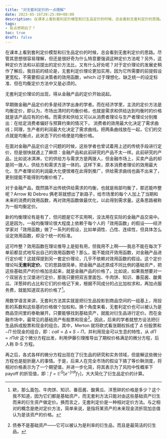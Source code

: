 ```yaml
---
title: "对无套利定价的一点理解"
date: 2023-05-16T20:25:00+08:00
description: 在课本上看到套利定价模型和衍生品定价的时候，总会看到无套利定价的思路。尽管其思想很容易理解，但还是很好奇为什么特意要强调这种定价方法呢？
tags: 
- 有点想明白了？
toc: true
draft: false 
---
```

在课本上看到套利定价模型和衍生品定价的时候，总会看到无套利定价的思路。尽管其思想很容易理解，但还是很好奇为什么特意要强调这种定价方法呢？另外，这种定价方法和以前提出的定价方法比，又有什么好处呢？对于定价理论的发展史稍作了解后，我目前的结论是，无套利定价理论更加实用，因为它所需要的前提假设更宽松，不需要假设决策者的效用函数，which 过于理想化、缺乏统一的设定标准、但在均衡定价方法中又是必须的。

无套利定价理论的出现，得从金融产品的定价开始说起。

早期做金融产品定价的多是经济学出身的学者。而在经济学里，主流的定价方法是均衡定价，即认为，市场出清时的均衡价格，也就是需求和供给达到均衡时的价格就是该产品应有的价格。而需求和供给又可以从消费者理论与生产者理论分别推出：在给定消费者偏好与预算约束的情况下， 消费者的效用最大化决定了需求曲线；同理，生产者的利润最大化决定了需求曲线。把两条曲线放在一起，它们的交点就是均衡点，此状态下的价格便是均衡价格。

在面对金融产品定价这个问题的时候，这些学者也曾试着用上述的传统手段进行定价，但是很快就遇上了麻烦：金融产品和此前研究的产品不太一样。此前研究的产品，比如说冰淇淋，它的供给方与需求方是两拨人，但金融市场上，买卖产品的却是同一拨人，供给方和需求方是一体的。这样下来，原本消费者理论的效用最大化、生产者理论的利润最大化便很难在此得到推广，供给需求曲线也画不出来了，更别提能不能得到均衡价格了。

对于金融产品，既然搞不出传统供给需求的均衡，也就是局部均衡了，那还能咋整呢？Arrow 和 Debreu 俩老哥就想出了新路子，给市场里的每个人加上了当期和未来的消费的效用函数，再对效用函数做最优化，以此得到需求量。这条思路被称为一般均衡定价。

新的均衡理论有是有了，但问题是它不实用啊，没法用在实际的金融产品交易中。这是因为，一般均衡理论很大程度上依赖于每个人的「效用函数」的假设——经济学家对「效用函数」做了一系列的假设，比如单调性、凸性、连续性，但具体怎么设定效用函数，却没个统一的标准。

这可咋整？效用函数在理论推导上是挺有用，但我用不上啊——我总不能在每次下单前都显式地写出自己的效用函数吧？那么，能不能绕开效用函数，对金融产品进行定价呢？这就得提到另一套定价理论，几乎不依赖对效用函数的假设。这个定价理论叫**无套利定价**。它的思路很简单，把金融产品还原成不同比例的基础资产，把这些基础资产的价格加总起来，就是金融产品的价格了。比如说，如果我想要对一个双层吉士汉堡进行定价，那我只要把双吉里面包、牛肉饼、知识、番茄酱、酸黄瓜、洋葱碎的占比和它们的价格记下来，根据不同成分的占比加权求和，再加点服务费，就能知道双吉的价格了[^1]。

用数学语言来讲，无套利方法其实就是把衍生品投影到商品空间的一组基上，用投影的系数和这些基的价格做个加权和。换个角度来看，无套利定价也可以被认为是商品空间里的泰勒展开。只要能够找到基础资产，就能对衍生品进行定价。而在金融市场中，最常见的基础资产有股票和现金[^2]。因此，后来的学者就想方设法把衍生品拆成股票和现金的组合。其中，Merton 就将欧式看涨期权拆成了 $\Delta$ 份股票和 $-\Pi$ 份现金的组合，即：$call=\Delta \times S-\Pi$，并利用现金可以生息的特性，从 $d\Pi = r\Pi dt$ 这个微分方程出发，利用伊藤引理推导出了期权价格满足的微分方程，后人称 B-S 方程。

再之后，各式各样的微分方程出现在了衍生品的研究和实务领域，但是解这些微分方程也是挺折磨人的事情。于是，后来人在完全市场的假设下搞了等价鞅测度，将相对价格表示为了一个期望值，并进一步化简，将其表示为了风险中性概率下 payoff 的折现值，即：$f=\mathbb E^Q[e^{-\int rdt}f_T]$，大大简化了衍生品定价的计算。

[^1]: 欸，那么面包、牛肉饼、知识、番茄酱、酸黄瓜、洋葱碎的价格是多少？这个我不知道，因为它们都是基础资产，而无套利方法只能对由这些基础资产衍生而来的衍生资产做定价。换而言之，无套利定价是一种相对定价方法。与之相对的概念是绝对定价方法，简单来说，是指将某资产的未来现金流折现加总值认为是该资产的价格。
[^2]: 债券不是基础资产——它可以被认为是利率的衍生品，而且是最简洁的衍生品。
